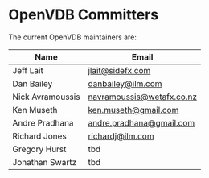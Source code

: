 <!-- SPDX-License-Identifier: CC-BY-4.0 -->
<!-- Copyright Contributors to the OpenVDB project. -->

# OpenVDB Committers

The current OpenVDB maintainers are:


| Name             | Email |
| ---------------- | -----------------
| Jeff Lait        | jlait@sidefx.com
| Dan Bailey       | danbailey@ilm.com
| Nick Avramoussis | navramoussis@wetafx.co.nz
| Ken Museth       | ken.museth@gmail.com
| Andre Pradhana   | andre.pradhana@gmail.com
| Richard Jones    | richardj@ilm.com
| Gregory Hurst    | tbd
| Jonathan Swartz  | tbd

